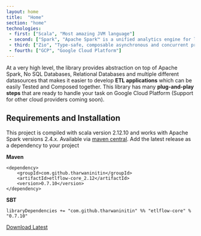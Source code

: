 ```yaml
---
layout: home
title:  "Home"
section: "home"
technologies:
 - first: ["Scala", "Most amazing JVM language"]
 - second: ["Spark", "Apache Spark™ is a unified analytics engine for large-scale data processing."]
 - third: ["Zio", "Type-safe, composable asynchronous and concurrent programming for Scala"]
 - fourth: ["GCP", "Google Cloud Platform"]
---
```


At a very high level, the library provides abstraction on top of Apache Spark, No SQL Databases, Relational Databases and multiple different datasources that makes it easier to develop **ETL applications** which can be easily Tested and Composed together. 
This library has many **plug-and-play steps** that are ready to handle your task on Google Cloud Platform (Support for other cloud providers coming soon).

## Requirements and Installation

This project is compiled with scala version 2.12.10 and works with Apache Spark versions 2.4.x. Available via [maven central](https://mvnrepository.com/artifact/com.github.tharwaninitin/etlflow-core). Add the latest release as a dependency to your project

**Maven**

    <dependency>
        <groupId>com.github.tharwaninitin</groupId>
        <artifactId>etlflow-core_2.12</artifactId>
        <version>0.7.10</version>
    </dependency>
    
**SBT**

    libraryDependencies += "com.github.tharwaninitin" %% "etlflow-core" % "0.7.10"

[Download Latest](https://github.com/tharwaninitin/etlflow/releases/tag/v0.7.10)
 

